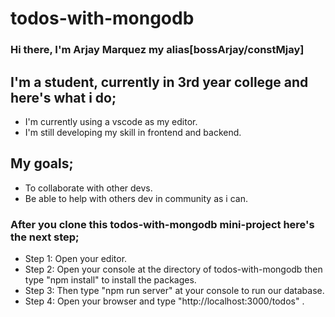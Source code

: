 # todos-with-mongodb
### Hi there, I'm Arjay Marquez my alias[bossArjay/constMjay]

## I'm a student, currently in 3rd year college and here's what i do;
- I'm currently using a vscode as my editor.
- I'm still developing my skill in frontend and backend.

## My goals;
- To collaborate with other devs.
- Be able to help with others dev in community as i can.

### After you clone this todos-with-mongodb mini-project here's the next step;
- Step 1: Open your editor.
- Step 2: Open your console at the directory of todos-with-mongodb then type "npm install" to install the packages.
- Step 3: Then type "npm run server" at your console to run our database.
- Step 4: Open your browser and type "http://localhost:3000/todos" .

